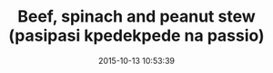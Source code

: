---
layout: post
title:  "Beef, spinach and peanut stew (pasipasi kpedekpede na passio)"
date:   2015-10-13 10:53:39
country: "South Sudan"
categories: jekyll update
image: ./images/potatoes.jpg
type: recipe
---